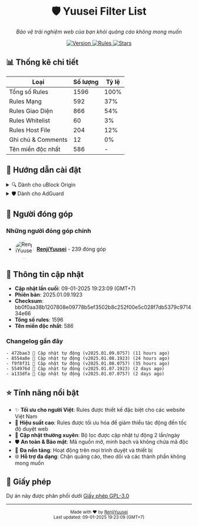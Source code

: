 <div align="center">
  <h1>🛡️ Yuusei Filter List</h1>
  <p><em>Bảo vệ trải nghiệm web của bạn khỏi quảng cáo không mong muốn</em></p>
  <p>
    <a href="https://github.com/RenjiYuusei/Adblock/releases">
      <img src="https://img.shields.io/badge/version-2025.01.09.1923-blue?style=for-the-badge" alt="Version">
    </a>
    <a href="https://github.com/RenjiYuusei/Adblock/blob/main/Yuusei.txt">
      <img src="https://img.shields.io/badge/rules-1596-brightgreen?style=for-the-badge" alt="Rules">
    </a>
    <a href="https://github.com/RenjiYuusei/Adblock/stargazers">
      <img src="https://img.shields.io/github/stars/RenjiYuusei/Adblock?style=for-the-badge" alt="Stars">
    </a>
  </p>
</div>

## 📊 Thống kê chi tiết

| Loại | Số lượng | Tỷ lệ |
|------|-----------|-------|
| Tổng số Rules | 1596 | 100% |
| Rules Mạng | 592 | 37% |
| Rules Giao Diện | 866 | 54% |
| Rules Whitelist | 60 | 3% |
| Rules Host File | 204 | 12% |
| Ghi chú & Comments | 12 | 0% |
| Tên miền độc nhất | 586 | - |

## 🚀 Hướng dẫn cài đặt

<details>
<summary>🔍 Dành cho uBlock Origin</summary>

### Cách 1: Cài đặt nhanh (Khuyến nghị)
1. Click vào link: [Cài đặt cho uBlock Origin](https://raw.githubusercontent.com/RenjiYuusei/Adblock/main/Yuusei.txt)
2. Click "Proceed" hoặc "Tiếp tục" trong hộp thoại xác nhận

### Cách 2: Cài đặt thủ công
1. Mở Dashboard uBlock Origin (click vào biểu tượng uBlock > Mở bảng điều khiển)
2. Chuyển đến tab "Filter lists"
3. Cuộn xuống cuối trang
4. Mở rộng phần "Custom"
5. Dán link sau vào ô trống:
```
https://raw.githubusercontent.com/RenjiYuusei/Adblock/main/Yuusei.txt
```
6. Click "Apply changes"
</details>

<details>
<summary>🛡️ Dành cho AdGuard</summary>

### Cách 1: Cài đặt nhanh (Khuyến nghị)
1. Click vào link: [Cài đặt cho AdGuard](https://subscribe.adblockplus.org/?location=https://raw.githubusercontent.com/RenjiYuusei/Adblock/main/Yuusei.txt)
2. Chọn "Subscribe" trong hộp thoại xác nhận

### Cách 2: Cài đặt thủ công
1. Mở cài đặt AdGuard
2. Chọn "Filters" > "Custom"
3. Click "Add custom filter"
4. Dán link sau:
```
https://raw.githubusercontent.com/RenjiYuusei/Adblock/main/Yuusei.txt
```
5. Click "Next" và "Subscribe"
</details>

## 👥 Người đóng góp

### Những người đóng góp chính
- <img src="https://avatars.githubusercontent.com/u/166010224?u=09b466f1c1446b3dcac077994313b0389a026358&v=4&s=50" width="50" height="50" style="border-radius: 50%; vertical-align: middle; margin-right: 5px;" alt="RenjiYuusei"> **[RenjiYuusei](https://github.com/RenjiYuusei)** - 239 đóng góp

## 📝 Thông tin cập nhật

- **Cập nhật lần cuối**: 09-01-2025 19:23:09 (GMT+7)
- **Phiên bản**: 2025.01.09.1923
- **Checksum**: bb0f0aa38b1207808e09778b5ef3502b8c252f00e5c028f7db5379c971434e66
- **Tổng số rules**: 1596
- **Tên miền độc nhất**: 586

### Changelog gần đây
```
- 472bae3 🔄 Cập nhật tự động (v2025.01.09.0757) (11 hours ago)
- 8554a8e 🔄 Cập nhật tự động (v2025.01.08.1923) (24 hours ago)
- f9f8f31 🔄 Cập nhật tự động (v2025.01.08.0757) (35 hours ago)
- 554976d 🔄 Cập nhật tự động (v2025.01.07.1923) (2 days ago)
- a133dfa 🔄 Cập nhật tự động (v2025.01.07.0757) (2 days ago)
```

## ⭐ Tính năng nổi bật

- ✨ **Tối ưu cho người Việt**: Rules được thiết kế đặc biệt cho các website Việt Nam
- 🚀 **Hiệu suất cao**: Rules được tối ưu hóa để giảm thiểu tác động đến tốc độ duyệt web
- 🔄 **Cập nhật thường xuyên**: Bộ lọc được cập nhật tự động 2 lần/ngày
- 🛡️ **An toàn & Bảo mật**: Mã nguồn mở, minh bạch và không chứa mã độc
- 📱 **Đa nền tảng**: Hoạt động trên mọi trình duyệt và thiết bị
- 🌐 **Hỗ trợ đa dạng**: Chặn quảng cáo, theo dõi và các thành phần không mong muốn

## 📜 Giấy phép

Dự án này được phân phối dưới [Giấy phép GPL-3.0](LICENSE)

---
<div align="center">
  <sub>Made with ❤️ by <a href="https://github.com/RenjiYuusei">RenjiYuusei</a></sub>
  <br>
  <sub>Last updated: 09-01-2025 19:23:09 (GMT+7)</sub>
</div>
